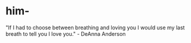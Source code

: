 # him-
"If I had to choose between breathing and loving you I would use my last breath to tell you I love you." - DeAnna Anderson
